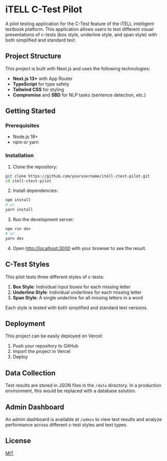 # iTELL C-Test Pilot

A pilot testing application for the C-Test feature of the iTELL intelligent textbook platform. This application allows users to test different visual presentations of c-tests (box style, underline style, and span style) with both simplified and standard text.

## Project Structure

This project is built with Next.js and uses the following technologies:

- **Next.js 13+** with App Router
- **TypeScript** for type safety
- **Tailwind CSS** for styling
- **Compromise** and **SBD** for NLP tasks (sentence detection, etc.)

## Getting Started

### Prerequisites

- Node.js 18+ 
- npm or yarn

### Installation

1. Clone the repository:

```bash
git clone https://github.com/yourusername/itell-ctest-pilot.git
cd itell-ctest-pilot
```

2. Install dependencies:

```bash
npm install
# or
yarn install
```

3. Run the development server:

```bash
npm run dev
# or
yarn dev
```

4. Open [http://localhost:3000](http://localhost:3000) with your browser to see the result.

## C-Test Styles

This pilot tests three different styles of c-tests:

1. **Box Style**: Individual input boxes for each missing letter
2. **Underline Style**: Individual underlines for each missing letter
3. **Span Style**: A single underline for all missing letters in a word

Each style is tested with both simplified and standard text versions.

## Deployment

This project can be easily deployed on Vercel:

1. Push your repository to GitHub
2. Import the project in Vercel
3. Deploy

## Data Collection

Test results are stored in JSON files in the `/data` directory. In a production environment, this would be replaced with a database solution.

## Admin Dashboard

An admin dashboard is available at `/admin` to view test results and analyze performance across different c-test styles and text types.

## License

[MIT](LICENSE)